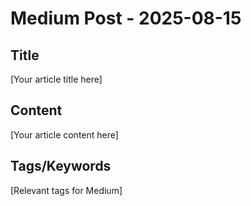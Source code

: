 # Medium Post - 2025-08-15

## Title
[Your article title here]

## Content
[Your article content here]

## Tags/Keywords
[Relevant tags for Medium]
